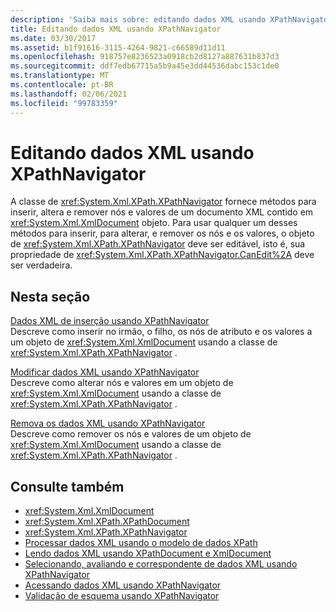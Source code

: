 ```yaml
---
description: 'Saiba mais sobre: editando dados XML usando XPathNavigator'
title: Editando dados XML usando XPathNavigator
ms.date: 03/30/2017
ms.assetid: b1f91616-3115-4264-9821-c66589d11d11
ms.openlocfilehash: 918757e8236523a0918cb2d8127a887631b837d3
ms.sourcegitcommit: ddf7edb67715a5b9a45e3dd44536dabc153c1de0
ms.translationtype: MT
ms.contentlocale: pt-BR
ms.lasthandoff: 02/06/2021
ms.locfileid: "99783359"
---
```

# <a name="editing-xml-data-using-xpathnavigator"></a>Editando dados XML usando XPathNavigator

A classe de <xref:System.Xml.XPath.XPathNavigator> fornece métodos para inserir, altera e remover nós e valores de um documento XML contido em <xref:System.Xml.XmlDocument> objeto. Para usar qualquer um desses métodos para inserir, para alterar, e remover os nós e os valores, o objeto de <xref:System.Xml.XPath.XPathNavigator> deve ser editável, isto é, sua propriedade de <xref:System.Xml.XPath.XPathNavigator.CanEdit%2A> deve ser verdadeira.  
  
## <a name="in-this-section"></a>Nesta seção  

 [Dados XML de inserção usando XPathNavigator](insert-xml-data-using-xpathnavigator.md)  
 Descreve como inserir no irmão, o filho, os nós de atributo e os valores a um objeto de <xref:System.Xml.XmlDocument> usando a classe de <xref:System.Xml.XPath.XPathNavigator> .  
  
 [Modificar dados XML usando XPathNavigator](modify-xml-data-using-xpathnavigator.md)  
 Descreve como alterar nós e valores em um objeto de <xref:System.Xml.XmlDocument> usando a classe de <xref:System.Xml.XPath.XPathNavigator> .  
  
 [Remova os dados XML usando XPathNavigator](remove-xml-data-using-xpathnavigator.md)  
 Descreve como remover os nós e valores de um objeto de <xref:System.Xml.XmlDocument> usando a classe de <xref:System.Xml.XPath.XPathNavigator> .  
  
## <a name="see-also"></a>Consulte também

- <xref:System.Xml.XmlDocument>
- <xref:System.Xml.XPath.XPathDocument>
- <xref:System.Xml.XPath.XPathNavigator>
- [Processar dados XML usando o modelo de dados XPath](process-xml-data-using-the-xpath-data-model.md)
- [Lendo dados XML usando XPathDocument e XmlDocument](reading-xml-data-using-xpathdocument-and-xmldocument.md)
- [Selecionando, avaliando e correspondente de dados XML usando XPathNavigator](selecting-evaluating-and-matching-xml-data-using-xpathnavigator.md)
- [Acessando dados XML usando XPathNavigator](accessing-xml-data-using-xpathnavigator.md)
- [Validação de esquema usando XPathNavigator](schema-validation-using-xpathnavigator.md)
